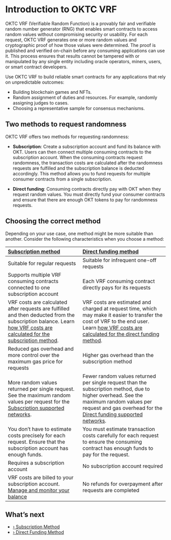 # Introduction to OKTC VRF

OKTC VRF (Verifiable Random Function) is a provably fair and verifiable random number generator (RNG) that enables smart contracts to access random values without compromising security or usability. For each request, OKTC VRF generates one or more random values and cryptographic proof of how those values were determined. The proof is published and verified on-chain before any consuming applications can use it. This process ensures that results cannot be tampered with or manipulated by any single entity including oracle operators, miners, users, or smart contract developers.

Use OKTC VRF to build reliable smart contracts for any applications that rely on unpredictable outcomes:

- Building blockchain games and NFTs.
- Random assignment of duties and resources. For example, randomly assigning judges to cases.
- Choosing a representative sample for consensus mechanisms.

## Two methods to request randomness

OKTC VRF  offers two methods for requesting randomness:

- **Subscription**: Create a subscription account and fund its balance with OKT. Users can then connect multiple consuming contracts to the subscription account. When the consuming contracts request randomness, the transaction costs are calculated after the randomness requests are fulfilled and the subscription balance is deducted accordingly. This method allows you to fund requests for multiple consumer contracts from a single subscription.

- **Direct funding**: Consuming contracts directly pay with OKT when they request random values. You must directly fund your consumer contracts and ensure that there are enough OKT tokens to pay for randomness requests.

## Choosing the correct method

Depending on your use case, one method might be more suitable than another. Consider the following characteristics when you choose a method:

| [Subscription method](/dev/oktc-solutions/oktc-vrf/Subscription-Method/Subscription) | [Direct funding method](/dev/oktc-solutions/oktc-vrf/Direct-Funding-Method/Direct-Funding-Method) |
| :----------------------------------------------------------- | :----------------------------------------------------------- |
| Suitable for regular requests                                | Suitable for infrequent one-off requests                     |
| Supports multiple VRF consuming contracts connected to one subscription account | Each VRF consuming contract directly pays for its requests   |
| VRF costs are calculated after requests are fulfilled and then deducted from the subscription balance. Learn [how VRF costs are calculated for the subscription method](/dev/oktc-solutions/oktc-vrf/Subscription-Method/Subscription). | VRF costs are estimated and charged at request time, which may make it easier to transfer the cost of VRF to the end user. Learn [how VRF costs are calculated for the direct funding method](/dev/oktc-solutions/oktc-vrf/Direct-Funding-Method/Supported-Networks/Supported-Networks). |
| Reduced gas overhead and more control over the maximum gas price for requests | Higher gas overhead than the subscription method             |
| More random values returned per single request. See the maximum random values per request for the [Subscription supported networks](/dev/oktc-solutions/oktc-vrf/Subscription-Method/Supported-Networks/Supported-Networks). | Fewer random values returned per single request than the subscription method, due to higher overhead. See the maximum random values per request and gas overhead for the [Direct funding supported networks](/dev/oktc-solutions/oktc-vrf/Direct-Funding-Method/Supported-Networks/Supported-Networks). |
| You don’t have to estimate costs precisely for each request. Ensure that the subscription account has enough funds. | You must estimate transaction costs carefully for each request to ensure the consuming contract has enough funds to pay for the request. |
| Requires a subscription account                              | No subscription account required                             |
| VRF costs are billed to your subscription account. [Manage and monitor your balance](/dev/oktc-solutions/oktc-vrf/Subscription-Method/Subscription) | No refunds for overpayment after requests are completed      |


## What’s next

- [› Subscription Method](/dev/oktc-solutions/oktc-vrf/Subscription-Method/Subscription)
- [› Direct Funding Method](/dev/oktc-solutions/oktc-vrf/Direct-Funding-Method/Direct-Funding-Method)

  





